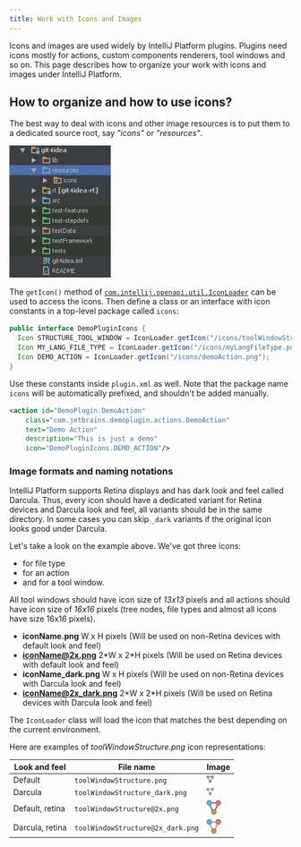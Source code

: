 ```yaml
---
title: Work with Icons and Images
---
```


Icons and images are used widely by IntelliJ Platform plugins. Plugins need icons mostly for actions, custom components renderers, tool windows and so on. This page describes how to organize your work with icons and images under IntelliJ Platform.

## How to organize and how to use icons?

The best way to deal with icons and other image resources is to put them to a dedicated source root, say *"icons"* or *"resources"*.

![Icons](img/icons1.png)

The `getIcon()` method of [`com.intellij.openapi.util.IconLoader`](upsource:///platform/util/src/com/intellij/openapi/util/IconLoader.java) can be used to access the icons. Then define a class or an interface with icon constants in a top-level package called `icons`:

```java
public interface DemoPluginIcons {
  Icon STRUCTURE_TOOL_WINDOW = IconLoader.getIcon("/icons/toolWindowStructure.png");
  Icon MY_LANG_FILE_TYPE = IconLoader.getIcon("/icons/myLangFileType.png");
  Icon DEMO_ACTION = IconLoader.getIcon("/icons/demoAction.png");
}
```

Use these constants inside `plugin.xml` as well. Note that the package name `icons` will be automatically prefixed, and shouldn't be added manually.

```xml
<action id="DemoPlugin.DemoAction"
    class="com.jetbrains.demoplugin.actions.DemoAction"
    text="Demo Action"
    description="This is just a demo"
    icon="DemoPluginIcons.DEMO_ACTION"/>
```

### Image formats and naming notations

IntelliJ Platform supports Retina displays and has dark look and feel called Darcula. Thus, every icon should have a dedicated variant for Retina devices and Darcula look and feel, all variants should be in the same directory. In some cases you can skip `_dark` variants if the original icon looks good under Darcula.

Let's take a look on the example above. We've got three icons:

* for file type
* for an action
* and for a tool window.

All tool windows should have icon size of *13x13* pixels and all actions should have icon size of *16x16* pixels (tree nodes, file types and almost all icons have size 16x16 pixels).

* **iconName.png** W x H pixels (Will be used on non-Retina devices with default look and feel)
* **iconName@2x.png** 2\*W x 2\*H pixels (Will be used on Retina devices with default look and feel)
* **iconName_dark.png** W x H pixels (Will be used on non-Retina devices with Darcula look and feel)
* **iconName@2x_dark.png** 2\*W x 2\*H pixels (Will be used on Retina devices with Darcula look and feel)

The `IconLoader` class will load the icon that matches the best depending on the current environment.

Here are examples of *toolWindowStructure.png* icon representations:

| Look and feel   | File name                         | Image |
|-----------------|-----------------------------------|-------|
| Default         | `toolWindowStructure.png`         | ![Tool Window Structure](img/toolWindowStructure.png) |
| Darcula         | `toolWindowStructure_dark.png`    | ![Tool Window Structure, dark](img/toolWindowStructure_dark.png) |
| Default, retina | `toolWindowStructure@2x.png`      | ![Tool Window Structure, retina](img/toolWindowStructure@2x.png) |
| Darcula, retina | `toolWindowStructure@2x_dark.png` | ![Tool Window Structure, retina, dark](img/toolWindowStructure@2x_dark.png) |

